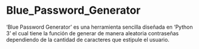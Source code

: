 # Blue_Password_Generator
‘Blue Password Generator’ es una herramienta sencilla diseñada en ‘Python 3’ el cual tiene la función de generar de manera aleatoria contraseñas dependiendo de la cantidad de caracteres que estipule el usuario. 
